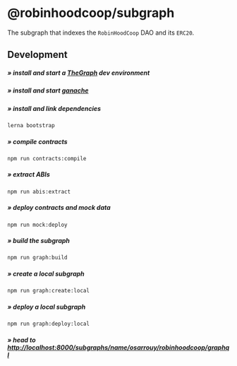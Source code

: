 # @robinhoodcoop/subgraph

The subgraph that indexes the `RobinHoodCoop` DAO and its `ERC20`.

## Development

##### » install and start a [TheGraph](https://thegraph.com/docs/quick-start#local-development) dev environment

##### » install and start [ganache](https://www.trufflesuite.com/docs/ganache/overview)

##### » install and link dependencies

```sh
lerna bootstrap
```

##### » compile contracts

```sh
npm run contracts:compile
```

##### » extract ABIs

```sh
npm run abis:extract
```

##### » deploy contracts and mock data

```sh
npm run mock:deploy
```

##### » build the subgraph

```sh
npm run graph:build
```

##### » create a local subgraph

```sh
npm run graph:create:local
```

##### » deploy a local subgraph

```sh
npm run graph:deploy:local
```

##### » head to [http://localhost:8000/subgraphs/name/osarrouy/robinhoodcoop/graphql](http://localhost:8000/subgraphs/name/osarrouy/robinhoodcoop/graphql)
